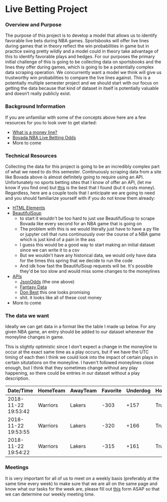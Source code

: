 # Live Betting Project

### Overview and Purpose

The purpose of this project is to develop a model that allows us to identify favorable live bets during NBA games. Sportsbooks will offer live lines during games that in theory reflect the win probabilities in game but in practice swing pretty wildly and a model could in theory take advantage of this to identify favorable plays and hedges. For our purposes the primary initial challenge of this is going to be collecting data on sportsbooks and the lines they offer during games, which is going to be a potentially complex data scraping operation. We concurrently want a model we think will give us trustworthy win probabilities to compare the live lines against. This is a potentially multiple semester project and we should start with our focus on getting the data because that kind of dataset in itself is potentially valuable and doesn’t really publicly exist.

### Background Information

If you are unfamiliar with some of the concepts above here are a few resources for you to look over to get started:

* [What is a money line?](https://www.thelines.com/betting/moneyline/)
* [Bovada NBA Live Betting Odds](https://www.bovada.lv/sports/basketball/nba)
* More to come

### Technical Resources

Collecting the data for this project is going to be an incredibly complex part of what we need to do this semester. Continuously scraping data from a site like Bovada above is almost definitely going to require using an API. Unfortunately no sports betting sites that I know of offer an API, (let me know if you find one) but [this](https://jsonodds.com/home/) is the best that I found (but it costs money). Regardless, here are a couple tools that I anticipate we are going to need and you should familiarize yourself with if you do not know them already:

* [HTML Elements](https://www.w3schools.com/html/html_elements.asp)
* [BeautifulSoup](https://pypi.org/project/beautifulsoup4/)
  * to start it wouldn't be too hard to just use BeautifulSoup to scrape Bovada like every second for an NBA  game that is going on
  * The problem with this is we would literally just have to have a py file or jupyter cell that runs continuously over the course of a NBA game which is just kind of a pain in the ass
  * I guess this would be a good way to start making an initial dataset since we can write it to a csv
  * But we wouldn't have any historical data, we would only have data for the times this spring that we decide to run the code
  * And idk how fast the BeautifulSoup requests will be. It's possible they'd be too slow and would miss some changes to the moneylines
* [APIs](https://en.wikipedia.org/wiki/Application_programming_interface)
  * [JsonOdds](https://jsonodds.com/home/) (the one above)
  * [Fantasy Data](https://fantasydata.com/sports-data/nba-api)
  * [Don Best](https://pypi.org/project/donbest/) this one looks promising
  * shit. it looks like all of these cost money
* More to come

### The data we want

Ideally we can get data in a format like the table I made up below. For any given NBA game, an entry should be added to our dataset whenever the moneyline changes in game.

This is slightly optimistic since I don't expect a change in the moneyline to occur at the exact same time as a play occurs, but if we have the UTC timing of each then I think we could look into the impact of certain plays in certain situtations on the moneyline. I haven't followed moneylines close enough, but I think that they sometimes change without any play happening, so there could be entries in our dataset without a play description.

|Date/Time|HomeTeam|AwayTeam|Favorite|Underdog|HomeTeamFavorite|HomeScore|AwayScore|GameClock|Quarter|PlayDescription|
|---|---|---|---|---|---|---|---|---|---|---|
|2018-11-22 19:53:42|Warriors|Lakers|-303|+157|True|78|66|7:55|3|Steph Curry makes...|
|2018-11-22 19:53:55|Warriors|Lakers|-320|+166|True|78|66|7:50|3|Lebron James turnover...|
|2018-11-22 19:54:22|Warriors|Lakers|-315|+161|True|78|66|7:32|3|Draymond Green misses...|

### Meetings

It is very important for all of us to meet on a weekly basis (preferably at the same time every week) to make sure that we are all on the same page and know what our tasks for the week are, please fill out [this](https://www.when2meet.com/?7553455-poVDL) form ASAP so that we can determine our weekly meeting time.
